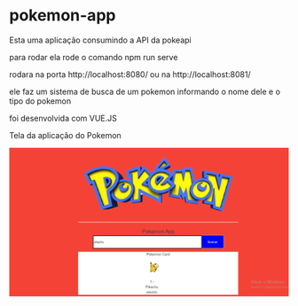 # pokemon-app


Esta uma aplicação consumindo a API da pokeapi

para rodar ela rode o comando npm run serve

rodara na porta http://localhost:8080/ ou na http://localhost:8081/

ele faz um sistema de busca de um pokemon informando o nome dele e o tipo do pokemon

foi desenvolvida com VUE.JS

Tela da aplicação do Pokemon

<img src="./src/assets/tela.png">
